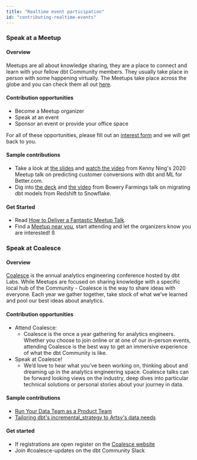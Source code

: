 ```yaml
---
title: "Realtime event participation"
id: "contributing-realtime-events"
---
```


### Speak at a Meetup

#### Overview

Meetups are all about knowledge sharing, they are a place to connect and learn with your fellow dbt Community members. They usually take place in person with some happening virtually. The Meetups take place across the globe and you can check them all out [here](https://www.meetup.com/pro/dbt/).

#### Contribution opportunities

- Become a Meetup organizer
- Speak at an event
- Sponsor an event or provide your office space

For all of these opportunities, please fill out an [interest form](https://docs.google.com/forms/d/e/1FAIpQLScdzuz9Ouo1b07BMHveEBJsJ3rJAYuFvbTKep2fXDL0iZTZUg/viewform) and we will get back to you.

#### Sample contributions

- Take a look at [the slides](https://docs.google.com/presentation/d/1iqVjzxxRggMnRoI40ku88miDKw795djpKV_v4bbLpPE/edit#slide=id.g553a984de0_0_19) and [watch the video](https://www.youtube.com/watch?v=BF7HH8JDUS0) from Kenny Ning's 2020 Meetup talk on predicting customer conversions with dbt and ML for Better.com.
- Dig into [the deck](https://docs.google.com/presentation/d/1wE8NSkFPLFKGQ8fvFUUKoZFVoUhws_FhFip-9mDhoPU/edit#slide=id.p) and [the video](https://www.youtube.com/watch?v=VhH614WVufM) from Bowery Farmings talk on migrating dbt models from Redshift to Snowflake.

#### Get Started

- Read [How to Deliver a Fantastic Meetup Talk](/community/resources/speaking-at-a-meetup).
- Find a [Meetup near you](https://www.meetup.com/pro/dbt/), start attending and let the organizers know you are interested!
ß
### Speak at Coalesce

#### Overview

[Coalesce](https://coalesce.getdbt.com/) is the annual analytics engineering conference hosted by dbt Labs. While Meetups are focused on sharing knowledge with a specific local hub of the Community - Coalesce is the way to share ideas with everyone. Each year we gather together, take stock of what we’ve learned and pool our best ideas about analytics.

#### Contribution opportunities

- Attend Coalesce:
  - Coalesce is the once a year gathering for analytics engineers. Whether you choose to join online or at one of our in-person events, attending Coalesce is the best way to get an immersive experience of what the dbt Community is like.
- Speak at Coalesce!
  - We’d love to hear what you’ve been working on, thinking about and dreaming up in the analytics engineering space. Coalesce talks can be forward looking views on the industry, deep dives into particular technical solutions or personal stories about your journey in data.

#### Sample contributions

- [Run Your Data Team as a Product Team](https://www.getdbt.com/coalesce-2020/run-your-data-team-as-a-product-team/)
- [Tailoring dbt's incremental_strategy to Artsy's data needs](https://www.getdbt.com/coalesce-2021/tailoring-dbts-incremental-strategy-to-artsys-data-needs/)

#### Get started

- If registrations are open register on the [Coalesce website](https://coalesce.getdbt.com/)
- Join #coalesce-updates on the dbt Community Slack
